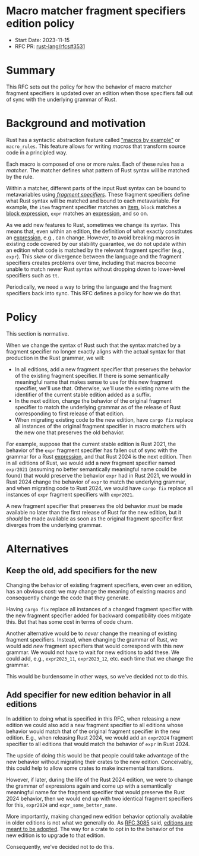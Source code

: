 # Macro matcher fragment specifiers edition policy

- Start Date: 2023-11-15
- RFC PR: [rust-lang/rfcs#3531](https://github.com/rust-lang/rfcs/pull/3531)

# Summary

This RFC sets out the policy for how the behavior of macro matcher fragment specifiers is updated over an edition when those specifiers fall out of sync with the underlying grammar of Rust.

# Background and motivation

Rust has a syntactic abstraction feature called ["macros by example"][] or `macro_rules`.  This feature allows for writing *macros* that transform source code in a principled way.

Each macro is composed of one or more *rules*.  Each of these rules has a *matcher*.  The matcher defines what pattern of Rust syntax will be matched by the rule.

Within a matcher, different parts of the input Rust syntax can be bound to metavariables using *[fragment specifiers][]*.  These fragment specifiers define what Rust syntax will be matched and bound to each metavariable.  For example, the `item` fragment specifier matches an [item][], `block` matches a [block expression][], `expr` matches an [expression][], and so on.

As we add new features to Rust, sometimes we change its syntax.  This means that, even within an edition, the definition of what exactly constitutes an [expression][], e.g., can change.  However, to avoid breaking macros in existing code covered by our stability guarantee, we do not update within an edition what code is matched by the relevant fragment specifier (e.g., `expr`).  This *skew* or divergence between the language and the fragment specifiers creates problems over time, including that macros become unable to match newer Rust syntax without dropping down to lower-level specifiers such as `tt`.

Periodically, we need a way to bring the language and the fragment specifiers back into sync.  This RFC defines a policy for how we do that.

["macros by example"]: https://doc.rust-lang.org/reference/macros-by-example.html
[block expression]: https://doc.rust-lang.org/reference/expressions/block-expr.html
[expression]: https://doc.rust-lang.org/reference/expressions.html
[fragment specifiers]: https://doc.rust-lang.org/reference/macros-by-example.html#metavariables
[item]: https://doc.rust-lang.org/reference/items.html

# Policy

This section is normative.

When we change the syntax of Rust such that the syntax matched by a fragment specifier no longer exactly aligns with the actual syntax for that production in the Rust grammar, we will:

- In all editions, add a new fragment specifier that preserves the behavior of the existing fragment specifier.  If there is some semantically meaningful name that makes sense to use for this new fragment specifier, we'll use that.  Otherwise, we'll use the existing name with the identifier of the current stable edition added as a suffix.
- In the next edition, change the behavior of the original fragment specifier to match the underlying grammar as of the release of Rust corresponding to first release of that edition.
- When migrating existing code to the new edition, have `cargo fix` replace all instances of the original fragment specifier in macro matchers with the new one that preserves the old behavior.

For example, suppose that the current stable edition is Rust 2021, the behavior of the `expr` fragment specifier has fallen out of sync with the grammar for a Rust [expression][], and that Rust 2024 is the next edition.  Then in all editions of Rust, we would add a new fragment specifier named `expr2021` (assuming no better semantically meaningful name could be found) that would preserve the behavior `expr` had in Rust 2021, we would in Rust 2024 change the behavior of `expr` to match the underlying grammar, and when migrating code to Rust 2024, we would have `cargo fix` replace all instances of `expr` fragment specifiers with `expr2021`.

A new fragment specifier that preserves the old behavior *must* be made available no later than the first release of Rust for the new edition, but it *should* be made available as soon as the original fragment specifier first diverges from the underlying grammar.

# Alternatives

## Keep the old, add specifiers for the new

Changing the behavior of existing fragment specifiers, even over an edition, has an obvious cost: we may change the meaning of existing macros and consequently change the code that they generate.

Having `cargo fix` replace all instances of a changed fragment specifier with the new fragment specifier added for backward compatibility does mitigate this.  But that has some cost in terms of code churn.

Another alternative would be to *never* change the meaning of existing fragment specifiers.  Instead, when changing the grammar of Rust, we would add *new* fragment specifiers that would correspond with this new grammar.  We would not have to wait for new editions to add these.  We could add, e.g., `expr2023_11`, `expr2023_12`, etc. each time that we change the grammar.

This would be burdensome in other ways, so we've decided not to do this.

## Add specifier for new edition behavior in all editions

In addition to doing what is specified in this RFC, when releasing a new edition we could also add a new fragment specifier to all editions whose behavior would match that of the original fragment specifier in the new edition.  E.g., when releasing Rust 2024, we would add an `expr2024` fragment specifier to all editions that would match the behavior of `expr` in Rust 2024.

The upside of doing this would be that people could take advantage of the new behavior without migrating their crates to the new edition.  Conceivably, this could help to allow some crates to make incremental transitions.

However, if later, during the life of the Rust 2024 edition, we were to change the grammar of expressions again and come up with a semantically meaningful name for the fragment specifier that would preserve the Rust 2024 behavior, then we would end up with two identical fragment specifiers for this, `expr2024` and `expr_some_better_name`.

More importantly, making changed new edition behavior optionally available in older editions is not what we generally do.  As [RFC 3085][] said, [editions are meant to be adopted][].  The way for a crate to opt in to the behavior of the new edition is to upgrade to that edition.

Consequently, we've decided not to do this.

[RFC 3085]: https://github.com/rust-lang/rfcs/blob/master/text/3085-edition-2021.md
[editions are meant to be adopted]: https://github.com/rust-lang/rfcs/blob/master/text/3085-edition-2021.md#editions-are-meant-to-be-adopted
